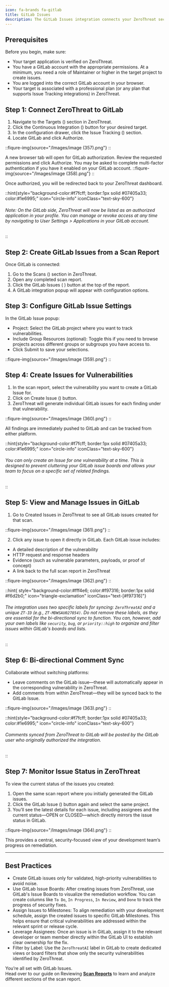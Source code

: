 ```yaml
---
icon: fa-brands fa-gitlab
title: GitLab Issues
description: The GitLab Issues integration connects your ZeroThreat security findings with your team's development workflows in GitLab. This allows you to convert identified vulnerabilities into actionable issues within your GitLab projects, ensuring that security tasks are tracked and managed with the same efficiency as your other development work. By centralizing vulnerability management within GitLab, you can improve collaboration between security and development teams, ease remediation efforts, and maintain a clear view of your security posture directly within your development environment.
---
```


## **Prerequisites**

Before you begin, make sure:

* Your target application is verified on ZeroThreat.
* You have a GitLab account with the appropriate permissions. At a minimum, you need a role of Maintainer or higher in the target project to create issues.
* You are logged into the correct GitLab account in your browser.
* Your target is associated with a professional plan (or any plan that supports Issue Tracking integrations) in ZeroThreat.

## **Step 1: Connect ZeroThreat to GitLab**

1. Navigate to the Targets (<img src="/Images/image%20(44).png" alt="" data-size="line">) section in ZeroThreat.
2. Click the Continuous Integration (<img src="/Images/image%20(207).png" alt="" data-size="line">) button for your desired target.
3. In the configuration drawer, click the Issue Tracking (<img src="/Images/image%20(208).png" alt="" data-size="line">) section.
4. Locate GitLab and click Authorize.

::fiqure-img{source="/Images/image (357).png"}
::
<!-- <figure><img src="https://1825008717-files.gitbook.io/~/files/v0/b/gitbook-x-prod.appspot.com/o/spaces%2Fs6Y7hKb1RwZWFZo4EnUm%2Fuploads%2FaP4BhNR21thhhABrkLsa%2Fimage.png?alt=media&#x26;token=74a02b5f-46c8-4c4a-8501-259152c9db0b" alt="" width="563"><figcaption></figcaption></figure> -->

A new browser tab will open for GitLab authorization. Review the requested permissions and click Authorize. You may be asked to complete multi-factor authentication if you have it enabled on your GitLab account.
::fiqure-img{source="/Images/image (358).png"}
::
<!-- <figure><img src="https://1825008717-files.gitbook.io/~/files/v0/b/gitbook-x-prod.appspot.com/o/spaces%2Fs6Y7hKb1RwZWFZo4EnUm%2Fuploads%2Fn1iBGoMGZ5ojbqYHYHqo%2FMicrosoftTeams-image%20(71)(2)(1).png?alt=media&#x26;token=373272bc-b7ec-4878-bf55-6aff747681b1" alt="" width="509"><figcaption></figcaption></figure> -->

Once authorized, you will be redirected back to your ZeroThreat dashboard.

::hint{style="background-color:#f7fcff; border:1px solid #07405a33; color:#1e6995;" icon="circle-info" iconClass="text-sky-600"}
###### Note: On the GitLab side, ZeroThreat will now be listed as an authorized application in your profile. You can manage or revoke access at any time by navigating to User Settings > Applications in your GitLab account.
::

## **Step 2: Create GitLab Issues from a Scan Report**

Once GitLab is connected:

1. Go to the Scans (<img src="/Images/image%20(210).png" alt="" data-size="line">) section in ZeroThreat.
2. Open any completed scan report.
3. Click the GitLab Issues ( <img src="https://1825008717-files.gitbook.io/~/files/v0/b/gitbook-x-prod.appspot.com/o/spaces%2Fs6Y7hKb1RwZWFZo4EnUm%2Fuploads%2F2vJxmEXWA6gti1pNBRpK%2FMicrosoftTeams-image%20(76).png?alt=media&#x26;token=36c361a0-6acf-4493-82ad-6a5ba860fa20" alt="" data-size="line">) button at the top of the report.
4. A GitLab integration popup will appear with configuration options.

## **Step 3: Configure GitLab Issue Settings**

In the GitLab Issue popup:

* Project: Select the GitLab project where you want to track vulnerabilities.
* Include Group Resources (optional): Toggle this if you need to browse projects across different groups or subgroups you have access to.
* Click Submit to save your selections.

::fiqure-img{source="/Images/image (359).png"}
::
<!-- <figure><img src="https://1825008717-files.gitbook.io/~/files/v0/b/gitbook-x-prod.appspot.com/o/spaces%2Fs6Y7hKb1RwZWFZo4EnUm%2Fuploads%2FqrWEjfYoQOu7tg7pwNzD%2FMicrosoftTeams-image%20(72)(1).png?alt=media&#x26;token=19725a81-72a5-4088-a6f3-317ad3ec4cb5" alt="" width="563"><figcaption></figcaption></figure> -->

## **Step 4: Create Issues for Vulnerabilities**

1. In the scan report, select the vulnerability you want to create a GitLab Issue for.
2. Click on Create Issue (<img src="/Images/image%20(330).png" alt="" data-size="line">) button.
3. ZeroThreat will generate individual GitLab issues for each finding under that vulnerability.

::fiqure-img{source="/Images/image (360).png"}
::
<!-- <figure><img src="https://1825008717-files.gitbook.io/~/files/v0/b/gitbook-x-prod.appspot.com/o/spaces%2Fs6Y7hKb1RwZWFZo4EnUm%2Fuploads%2FvQUF2FYDkh0I6fJ0ELc7%2FMicrosoftTeams-image%20(73).png?alt=media&#x26;token=12312eca-116a-4473-9448-9c9d75252783" alt="" width="563"><figcaption></figcaption></figure> -->

All findings are immediately pushed to GitLab and can be tracked from either platform.

::hint{style="background-color:#f7fcff; border:1px solid #07405a33; color:#1e6995;" icon="circle-info" iconClass="text-sky-600"}
###### You can only create an Issue for one vulnerability at a time. This is designed to prevent cluttering your GitLab issue boards and allows your team to focus on a specific set of related findings.
::

## **Step 5: View and Manage Issues in GitLab**

1. Go to Created Issues in ZeroThreat to see all GitLab issues created for that scan.

::fiqure-img{source="/Images/image (361).png"}
::
<!-- <figure><img src="https://1825008717-files.gitbook.io/~/files/v0/b/gitbook-x-prod.appspot.com/o/spaces%2Fs6Y7hKb1RwZWFZo4EnUm%2Fuploads%2FurNQLLiO7boR6urpthBo%2FMicrosoftTeams-image%20(74).png?alt=media&#x26;token=55b4b598-9617-44f5-8e56-dc9744ca7f1c" alt="" width="563"><figcaption></figcaption></figure> -->

2. Click any issue to open it directly in GitLab. Each GitLab issue includes:

* A detailed description of the vulnerability
* HTTP request and response headers
* Evidence (such as vulnerable parameters, payloads, or proof of concept)
* A link back to the full scan report in ZeroThreat

::fiqure-img{source="/Images/image (362).png"}
::
<!-- <figure><img src="https://1825008717-files.gitbook.io/~/files/v0/b/gitbook-x-prod.appspot.com/o/spaces%2Fs6Y7hKb1RwZWFZo4EnUm%2Fuploads%2FLZtVVyka0yXsXbvVJj77%2FMicrosoftTeams-image%20(75)(1).png?alt=media&#x26;token=354a77ea-b052-4fee-a31c-ab74f3e6ba04" alt="" width="563"><figcaption></figcaption></figure> -->

::hint{ style="background-color:#fff4e6; color:#f97316; border:1px solid #f6d2b0;" icon="triangle-exclamation" iconClass="text-[#f97316]"}
###### The integration uses two specific labels for syncing: `ZeroThreatAI` and a unique `ZT-ID` (e.g., `ZT-MDWSAU027854)`. Do not remove these labels, as they are essential for the bi-directional sync to function. You can, however, add your own labels like `security`, `bug`, or `priority::high` to organize and filter issues within GitLab's boards and lists.
::

## **Step 6: Bi-directional Comment Sync**

Collaborate without switching platforms:

* Leave comments on the GitLab issue—these will automatically appear in the corresponding vulnerability in ZeroThreat.
* Add comments from within ZeroThreat—they will be synced back to the GitLab Issue.

::fiqure-img{source="/Images/image (363).png"}
::
<!-- <figure><img src="https://1825008717-files.gitbook.io/~/files/v0/b/gitbook-x-prod.appspot.com/o/spaces%2Fs6Y7hKb1RwZWFZo4EnUm%2Fuploads%2Fvztwo9wh5d3NdXRQUBHY%2FMicrosoftTeams-image%20(77)(1).png?alt=media&#x26;token=12338d5f-337b-4f5a-a707-014d4ba1153e" alt="" width="563"><figcaption></figcaption></figure> -->
<!--  -->
::hint{style="background-color:#f7fcff; border:1px solid #07405a33; color:#1e6995;" icon="circle-info" iconClass="text-sky-600"}
###### Comments synced from ZeroThreat to GitLab will be posted by the GitLab user who originally authorized the integration.&#x20;
::

## **Step 7: Monitor Issue Status in ZeroThreat**

To view the current status of the issues you created:

1. Open the same scan report where you initially generated the GitLab issues.
2. Click the GitLab Issue (<img src="https://1825008717-files.gitbook.io/~/files/v0/b/gitbook-x-prod.appspot.com/o/spaces%2Fs6Y7hKb1RwZWFZo4EnUm%2Fuploads%2F2vJxmEXWA6gti1pNBRpK%2FMicrosoftTeams-image%20(76).png?alt=media&#x26;token=36c361a0-6acf-4493-82ad-6a5ba860fa20" alt="" data-size="line">) button again and select the same project.
3. You’ll see the latest details for each issue, including assignees and the current status—OPEN or CLOSED—which directly mirrors the issue status in GitLab.

::fiqure-img{source="/Images/image (364).png"}
::
<!-- <figure><img src="https://1825008717-files.gitbook.io/~/files/v0/b/gitbook-x-prod.appspot.com/o/spaces%2Fs6Y7hKb1RwZWFZo4EnUm%2Fuploads%2FD7KDx6EcH81SkaqugZMQ%2FMicrosoftTeams-image%20(78).png?alt=media&#x26;token=db1725f8-8582-43bf-88a2-4cdbe568ae9e" alt="" width="563"><figcaption></figcaption></figure> -->

This provides a central, security-focused view of your development team’s progress on remediation.

***

## **Best Practices**

* Create GitLab issues only for validated, high-priority vulnerabilities to avoid noise.
* Use GitLab Issue Boards: After creating issues from ZeroThreat, use GitLab's Issue Boards to visualize the remediation workflow. You can create columns like `To Do`, `In Progress`, `In Review`, and `Done` to track the progress of security fixes.
* Assign Issues to Milestones: To align remediation with your development schedule, assign the created issues to specific GitLab Milestones. This helps ensure that critical vulnerabilities are addressed within the relevant sprint or release cycle.
* Leverage Assignees: Once an issue is in GitLab, assign it to the relevant developer or team member directly within the GitLab UI to establish clear ownership for the fix.
* Filter by Label: Use the `ZeroThreatAI` label in GitLab to create dedicated views or board filters that show only the security vulnerabilities identified by ZeroThreat.

You’re all set with GitLab Issues.\
Head over to our guide on Reviewing [**Scan Reports**](/docs/manage-scans/scan-report) to learn and analyze different sections of the scan report.
